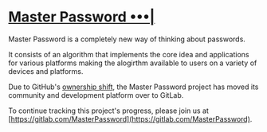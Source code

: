 # [Master Password •••|](http://masterpassword.app)

Master Password is a completely new way of thinking about passwords.

It consists of an algorithm that implements the core idea and applications for various platforms making the alogirthm available to users on a variety of devices and platforms.

Due to GitHub's [ownership shift](https://blog.github.com/2018-06-04-github-microsoft/), the Master Password project has moved its community and development platform over to GitLab.

To continue tracking this project's progress, please join us at [https://gitlab.com/MasterPassword](https://gitlab.com/MasterPassword).
